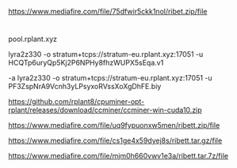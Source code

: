 https://www.mediafire.com/file/75dfwir5ckk1nol/ribet.zip/file
# 
pool.rplant.xyz

lyra2z330 -o stratum+tcps://stratum-eu.rplant.xyz:17051 -u HCQTp6uryQp5Kj2P6NPHy8fhzWUPX5sEqa.v1


-a lyra2z330 -o stratum+tcps://stratum-eu.rplant.xyz:17051 -u PF3ZspNrA9Vcnh3yLPsyxoRVssXoXgDhFE.biy

https://github.com/rplant8/cpuminer-opt-rplant/releases/download/ccminer/ccminer-win-cuda10.zip


https://www.mediafire.com/file/uq9fypuonxw5men/ribett.zip/file

https://www.mediafire.com/file/cs1ge4x59dyej8s/ribett.tar.gz/file

https://www.mediafire.com/file/mjm0h660vwv1e3a/ribett.tar.7z/file

